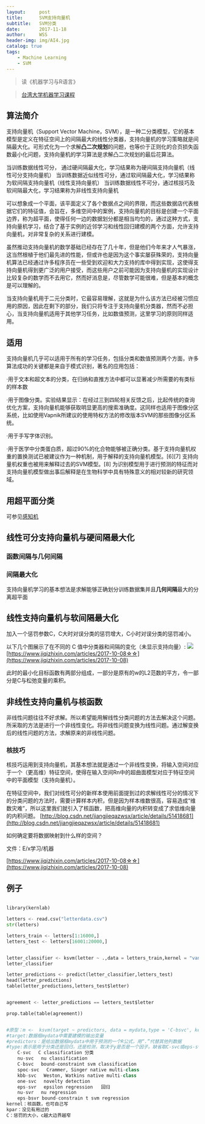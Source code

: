 ```yaml
---
layout:     post
title:      SVM支持向量机
subtitle:   SVM分类
date:       2017-11-18
author:     WSS
header-img: img/AI4.jpg
catalog: true
tags:
    - Machine Learning
    - SVM
---
```

>读《机器学习与R语言》

>[台湾大学机器学习课程](https://www.youtube.com/watch?v=A-GxGCCAIrg&index=1&list=PLXVfgk9fNX2IQOYPmqjqWsNUFl2kpk1U2)
## 算法简介 ##

支持向量机（Support Vector Machine，SVM），是一种二分类模型，它的基本模型是定义在特征空间上的间隔最大的线性分类器，支持向量机的学习策略就是间隔最大化。可形式化为一个求解**凸二次规划**的问题，也等价于正则化的合页损失函数最小化问题，支持向量机的学习算法是求解凸二次规划的最后花算法。

当训练数据线性可分，    通过硬间隔最大化，学习结果称为硬间隔支持向量机（线性可分支持向量机）
当训练数据近似线性可分，通过软间隔最大化，学习结果称为软间隔支持向量机（线性支持向量机）
当训练数据线性不可分，通过核技巧及软间隔最大化，学习结果称为非线性支持向量机

可以想象成一个平面，该平面定义了各个数据点之间的界限，而这些数据店代表根据它们的特征值，会旨在，多维空间中的案例，支持向量机的目标是创建一个平面边界，称为超平面，使得任何一边的数据划分都是相当均匀的，通过这种方式，支持向量机学习，结合了基于实例的近邻学习和线性回归建模的两个方面，允许支持向量机，对非常复杂的关系进行建模。

虽然推动支持向量机的数学基础已经存在了几十年，但是他们今年来才人气暴涨，这当然根植于他们最先进的性能，但或许也是因为这个事实屡获殊荣的，支持向量机算法已经通过许多程序员在一些受到欢迎和大力支持的库中得到实现，这使得支持向量机得到更广泛的用户接受，而这些用户之前可能因为支持向量机的实现设计比较复杂的数学而不去用它，然而好消息是，尽管数学可能很难，但是基本的概念是可以理解的。

当支持向量机用于二元分类时，它最容易理解，这就是为什么该方法已经被习惯应用的原因，因此在剩下的部分，我们只将专注于支持向量机分类器，然而不必担心，当支持向量机适用于其他学习任务，比如数值预测，这里学习的原则同样适用。


## 适用 ##

支持向量机几乎可以适用于所有的学习任务，包括分类和数值预测两个方面，许多算法成功的关键都是来自于模式识别，著名的应用包括：

·用于文本和超文本的分类，在归纳和直推方法中都可以显著减少所需要的有类标的样本数

·用于图像分类。实验结果显示：在经过三到四轮相关反馈之后，比起传统的查询优化方案，支持向量机能够获取明显更高的搜索准确度。这同样也适用于图像分区系统，比如使用Vapnik所建议的使用特权方法的修改版本SVM的那些图像分区系统。

·用于手写字体识别。

·用于医学中分类蛋白质，超过90%的化合物能够被正确分类。基于支持向量机权重的置换测试已被建议作为一种机制，用于解释的支持向量机模型。[6][7] 支持向量机权重也被用来解释过去的SVM模型。[8] 为识别模型用于进行预测的特征而对支持向量机模型做出事后解释是在生物科学中具有特殊意义的相对较新的研究领域。


## 用超平面分类 ##

可参见[感知机](http://wangsai.top/2017/11/16/GitMachinesLearning-%E6%84%9F%E7%9F%A5%E6%9C%BA/)

## 线性可分支持向量机与硬间隔最大化 ##

### 函数间隔与几何间隔 ###

### 间隔最大化 ###

支持向量机学习的基本想法是求解能够正确划分训练数据集并且**几何间隔**最大的分离超平面

## 线性支持向量机与软间隔最大化 ##

加入一个惩罚参数C，C大时对误分类的惩罚增大，C小时对误分类的惩罚减小。

以下几个图展示了在不同的 C 值中分类器和间隔的变化（未显示支持向量）:
![](http://oyug2kd6x.bkt.clouddn.com//MachineLearning/SVMC.png)
[https://www.jiqizhixin.com/articles/2017-10-08☆☆](https://www.jiqizhixin.com/articles/2017-10-08)

此时的最小化目标函数有两部分组成，一部分是原有的w的L2范数的平方，令一部分是C与松弛变量的乘积。

## 非线性支持向量机与核函数 ##

非线性问题往往不好求解。所以希望能用解线性分类问题的方法去解决这个问题。所采取的方法是进行一个非线性变化。将非线性问题变换为线性问题。通过解变换后的线性问题的方法，求解原来的非线性问题。

### 核技巧 ###

核技巧运用到支持向量机，其基本想法就是通过一个非线性变换，将输入空间对应于一个（更高维）特征空间，使得在输入空间Rn中的超曲面模型对应于特征空间中的平面模型（支持向量机）。

 
在特征空间中，我们对线性可分的新样本使用前面提到过的求解线性可分的情况下的分类问题的方法时，需要计算样本内积，但是因为样本维数很高，容易造成“维数灾难”，所以这里我们就引入了核函数，把高维向量的内积转变成了求低维向量的内积问题。
[http://blog.csdn.net/jiangjieqazwsx/article/details/51418681](http://blog.csdn.net/jiangjieqazwsx/article/details/51418681)

如何确定要将数据映射到什么样的空间？
 
文件：E/x学习/机器

[https://www.jiqizhixin.com/articles/2017-10-08☆☆](https://www.jiqizhixin.com/articles/2017-10-08)

## 例子 ##



```Python

library(kernlab)

letters <- read.csv("letterdata.csv")
str(letters)

letters_train <- letters[1:16000,]
letters_test <- letters[16001:20000,]


letter_classifier <- ksvm(letter ~ .,data = letters_train,kernel = "vanilladot")
letter_classifier

letter_predictions <- predict(letter_classifier,letters_test)
head(letter_predictions)
table(letter_predictions,letters_test$letter)


agreement <- letter_predictions == letters_test$letter

prop.table(table(agreement))

```

```Python

#原型：m <-  ksvm(target ~ predictors, data = mydata,type = 'C-bsvc', kernel = 'rbfdot',kpar = list(sigma = 0.1), C = 10,prob.model = TRUE) 
#target:数据框mydata中需要建模的输出变量
#predictors：是给出数据框mydata中用于预测的一个R公式，用“.”代替其他列数据
#type:表示是用于分类还是回归，还是检测，取决于y是否是一个因子。缺省取C-svc或eps-svr可取值有:
	C-svc 　C classification 分类
	nu-svc 　nu classification
	C-bsvc　 bound-constraint svm classification
	spoc-svc　 Crammer, Singer native multi-class
	kbb-svc　 Weston, Watkins native multi-class
	one-svc 　novelty detection 
	eps-svr 　epsilon regression   回归
	nu-svr 　nu regression
	eps-bsvr bound-constrain t svm regression
kernel：核函数，也可自己写
kpar：没见有用过的
C：惩罚的大小，c越大边界越窄

```